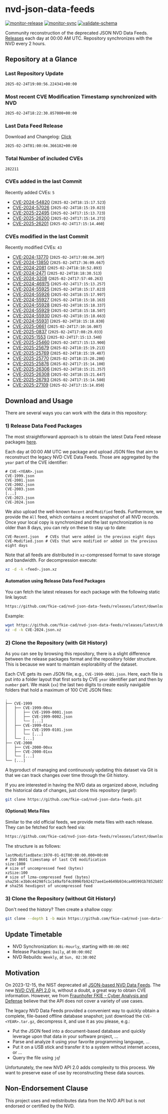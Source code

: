 # nvd-json-data-feeds

[![monitor-release](https://github.com/fkie-cad/nvd-json-data-feeds/actions/workflows/monitor_release.yml/badge.svg)](https://github.com/fkie-cad/nvd-json-data-feeds/actions/workflows/monitor_release.yml)
[![monitor-sync](https://github.com/fkie-cad/nvd-json-data-feeds/actions/workflows/monitor_sync.yml/badge.svg)](https://github.com/fkie-cad/nvd-json-data-feeds/actions/workflows/monitor_sync.yml)
[![validate-schema](https://github.com/fkie-cad/nvd-json-data-feeds/actions/workflows/validate_schema.yml/badge.svg)](https://github.com/fkie-cad/nvd-json-data-feeds/actions/workflows/validate_schema.yml)

Community reconstruction of the deprecated JSON NVD Data Feeds.
[Releases](https://github.com/fkie-cad/nvd-json-data-feeds/releases/latest) each day at 00:00 AM UTC.
Repository synchronizes with the NVD every 2 hours.

## Repository at a Glance

### Last Repository Update

```plain
2025-02-24T19:00:56.224341+00:00
```

### Most recent CVE Modification Timestamp synchronized with NVD

```plain
2025-02-24T18:22:30.857000+00:00
```

### Last Data Feed Release

Download and Changelog: [Click](https://github.com/fkie-cad/nvd-json-data-feeds/releases/latest)

```plain
2025-02-24T01:00:04.366182+00:00
```

### Total Number of included CVEs

```plain
282211
```

### CVEs added in the last Commit

Recently added CVEs: `5`

- [CVE-2024-54820](CVE-2024/CVE-2024-548xx/CVE-2024-54820.json) (`2025-02-24T18:15:17.523`)
- [CVE-2024-57026](CVE-2024/CVE-2024-570xx/CVE-2024-57026.json) (`2025-02-24T18:15:19.023`)
- [CVE-2025-22495](CVE-2025/CVE-2025-224xx/CVE-2025-22495.json) (`2025-02-24T17:15:13.723`)
- [CVE-2025-26200](CVE-2025/CVE-2025-262xx/CVE-2025-26200.json) (`2025-02-24T17:15:14.273`)
- [CVE-2025-26201](CVE-2025/CVE-2025-262xx/CVE-2025-26201.json) (`2025-02-24T17:15:14.460`)


### CVEs modified in the last Commit

Recently modified CVEs: `43`

- [CVE-2024-13770](CVE-2024/CVE-2024-137xx/CVE-2024-13770.json) (`2025-02-24T17:08:04.307`)
- [CVE-2024-13850](CVE-2024/CVE-2024-138xx/CVE-2024-13850.json) (`2025-02-24T17:36:09.667`)
- [CVE-2024-2081](CVE-2024/CVE-2024-20xx/CVE-2024-2081.json) (`2025-02-24T18:18:52.893`)
- [CVE-2024-2471](CVE-2024/CVE-2024-24xx/CVE-2024-2471.json) (`2025-02-24T18:18:30.513`)
- [CVE-2024-3208](CVE-2024/CVE-2024-32xx/CVE-2024-3208.json) (`2025-02-24T17:57:40.263`)
- [CVE-2024-46975](CVE-2024/CVE-2024-469xx/CVE-2024-46975.json) (`2025-02-24T17:15:13.257`)
- [CVE-2024-55925](CVE-2024/CVE-2024-559xx/CVE-2024-55925.json) (`2025-02-24T18:15:17.823`)
- [CVE-2024-55926](CVE-2024/CVE-2024-559xx/CVE-2024-55926.json) (`2025-02-24T18:15:17.997`)
- [CVE-2024-55927](CVE-2024/CVE-2024-559xx/CVE-2024-55927.json) (`2025-02-24T18:15:18.163`)
- [CVE-2024-55928](CVE-2024/CVE-2024-559xx/CVE-2024-55928.json) (`2025-02-24T18:15:18.337`)
- [CVE-2024-55929](CVE-2024/CVE-2024-559xx/CVE-2024-55929.json) (`2025-02-24T18:15:18.507`)
- [CVE-2024-55930](CVE-2024/CVE-2024-559xx/CVE-2024-55930.json) (`2025-02-24T18:15:18.663`)
- [CVE-2024-55931](CVE-2024/CVE-2024-559xx/CVE-2024-55931.json) (`2025-02-24T18:15:18.830`)
- [CVE-2025-0661](CVE-2025/CVE-2025-06xx/CVE-2025-0661.json) (`2025-02-24T17:10:16.007`)
- [CVE-2025-0837](CVE-2025/CVE-2025-08xx/CVE-2025-0837.json) (`2025-02-24T17:08:29.033`)
- [CVE-2025-1553](CVE-2025/CVE-2025-15xx/CVE-2025-1553.json) (`2025-02-24T17:15:13.540`)
- [CVE-2025-25460](CVE-2025/CVE-2025-254xx/CVE-2025-25460.json) (`2025-02-24T17:15:13.900`)
- [CVE-2025-25679](CVE-2025/CVE-2025-256xx/CVE-2025-25679.json) (`2025-02-24T18:15:19.213`)
- [CVE-2025-25769](CVE-2025/CVE-2025-257xx/CVE-2025-25769.json) (`2025-02-24T18:15:19.487`)
- [CVE-2025-25770](CVE-2025/CVE-2025-257xx/CVE-2025-25770.json) (`2025-02-24T18:15:20.280`)
- [CVE-2025-25876](CVE-2025/CVE-2025-258xx/CVE-2025-25876.json) (`2025-02-24T17:15:14.100`)
- [CVE-2025-26306](CVE-2025/CVE-2025-263xx/CVE-2025-26306.json) (`2025-02-24T18:15:21.357`)
- [CVE-2025-26308](CVE-2025/CVE-2025-263xx/CVE-2025-26308.json) (`2025-02-24T18:15:21.647`)
- [CVE-2025-26793](CVE-2025/CVE-2025-267xx/CVE-2025-26793.json) (`2025-02-24T17:15:14.580`)
- [CVE-2025-27109](CVE-2025/CVE-2025-271xx/CVE-2025-27109.json) (`2025-02-24T17:15:14.850`)


## Download and Usage

There are several ways you can work with the data in this repository:

### 1) Release Data Feed Packages

The most straightforward approach is to obtain the latest Data Feed release packages [here](https://github.com/fkie-cad/nvd-json-data-feeds/releases/latest).

Each day at 00:00 AM UTC we package and upload JSON files that aim to reconstruct the legacy NVD CVE Data Feeds.
Those are aggregated by the `year` part of the CVE identifier:

```
# CVE-<YEAR>.json
CVE-1999.json
CVE-2001.json
CVE-2002.json
CVE-2003.json
[...]
CVE-2023.json
CVE-2024.json
```

We also upload the well-known `Recent` and `Modified` feeds.
Furthermore, we provide the `All` feed, which contains a recent snapshot of all NVD records.
Once your local copy is synchronized and the last synchronization is no older than 8 days, you can rely on these to stay up to date:

```plain
CVE-Recent.json   # CVEs that were added in the previous eight days
CVE-Modified.json # CVEs that were modified or added in the previous eight days
```

Note that all feeds are distributed in `xz`-compressed format to save storage and bandwidth.
For decompression execute:

```sh
xz -d -k <feed>.json.xz
```

#### Automation using Release Data Feed Packages

You can fetch the latest releases for each package with the following static link layout:

```sh
https://github.com/fkie-cad/nvd-json-data-feeds/releases/latest/download/CVE-<YEAR>.json.xz
```

Example:

```sh
wget https://github.com/fkie-cad/nvd-json-data-feeds/releases/latest/download/CVE-2024.json.xz
xz -d -k CVE-2024.json.xz
```

### 2) Clone the Repository (with Git History)

As you can see by browsing this repository, there is a slight difference between the release packages format and the repository folder structure.
This is because we want to maintain explorability of the dataset.

Each CVE gets its own JSON file, e.g., `CVE-1999-0001.json`.
Here, each file is put into a folder layout that first sorts by CVE `year` identifier part and then by `number` part.
We mask (`xx`) the last two digits to create easily navigable folders that hold a maximum of 100 CVE JSON files:

```plain
.
├── CVE-1999
│   ├── CVE-1999-00xx
│   │   ├── CVE-1999-0001.json
│   │   ├── CVE-1999-0002.json
│   │   └── [...]
│   ├── CVE-1999-01xx
│   │   ├── CVE-1999-0101.json
│   │   └── [...]
│   └── [...]
├── CVE-2000
│   ├── CVE-2000-00xx
│   ├── CVE-2000-01xx
│   └── [...]
└── [...]
```

A byproduct of managing and continuously updating this dataset via Git is that we can track changes over time through the Git history.

If you are interested in having the NVD data as organized above, including the historical data of changes, just clone this repository (large!):

```sh
git clone https://github.com/fkie-cad/nvd-json-data-feeds.git
```

#### (Optional) Meta Files

Similar to the old official feeds, we provide meta files with each release. They can be fetched for each feed via:

```sh
https://github.com/fkie-cad/nvd-json-data-feeds/releases/latest/download/CVE-<YEAR>.meta
```

The structure is as follows:

```plain
lastModifiedDate:1970-01-01T00:00:00.000+00:00                          # ISO 8601 timestamp of last CVE modification
size:1000                                                               # size of uncompressed feed (bytes)
xzSize:100                                                              # size of lzma-compressed feed (bytes)
sha256:e3b0c44298fc1c149afbf4c8996fb92427ae41e4649b934ca495991b7852b855 # sha256 hexdigest of uncompressed feed
```

### 3) Clone the Repository (without Git History)

Don't need the history? Then create a shallow copy:

```sh
git clone --depth 1 -b main https://github.com/fkie-cad/nvd-json-data-feeds.git
```


## Update Timetable

* NVD Synchronization: `Bi-Hourly`, starting with `00:00:00Z`
* Release Packages: `Daily`, at `00:00:00Z`
* NVD Rebuilds: `Weekly`, at `Sun, 02:30:00Z`


## Motivation

On 2023-12-15, the NIST deprecated all [JSON-based NVD Data Feeds](https://nvd.nist.gov/vuln/data-feeds#divRetirementBanner-1).
The new [NVD CVE API 2.0](https://nvd.nist.gov/developers/vulnerabilities) is, without a doubt, a great way to obtain CVE information.
However, we from [Fraunhofer FKIE - Cyber Analysis and Defense](https://www.fkie.fraunhofer.de/en/departments/cad.html) believe that the API does not cover a variety of use cases.

The legacy NVD Data Feeds provided a convenient way to quickly obtain a complete, file-based offline database snapshot; just download the `CVE-<YEAR>.tar.gz`, decompress it, and use it as you please, e.g.:

- Put the JSON feed into a document-based database and quickly leverage upon that data in your software project, ...
- Parse and analyze it using your favorite programming language, ...
- Put it on a USB stick and transfer it to a system without internet access, or ...
- Query the file using `jq`!

Unfortunately, the new NVD API 2.0 adds complexity to this process.
We want to preserve ease of use by reconstructing these data sources.

## Non-Endorsement Clause

This project uses and redistributes data from the NVD API but is not endorsed or certified by the NVD.